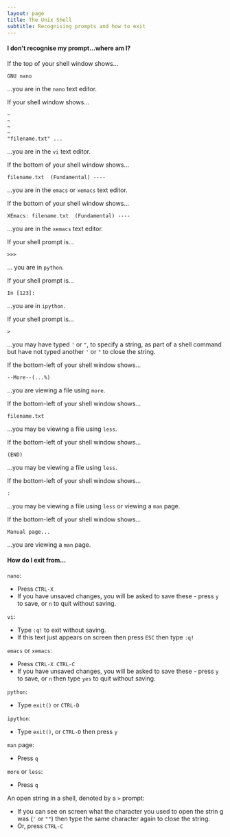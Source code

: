 ```yaml
---
layout: page
title: The Unix Shell
subtitle: Recognising prompts and how to exit
---
```


#### I don't recognise my prompt...where am I?

If the top of your shell window shows...

    GNU nano

...you are in the `nano` text editor.

If your shell window shows...

    ~
    ~
    ~
    ~
    "filename.txt" ...

...you are in the `vi` text editor.

If the bottom of your shell window shows...

    filename.txt  (Fundamental) ----

...you are in the `emacs` or `xemacs` text editor.

If the bottom of your shell window shows...

    XEmacs: filename.txt  (Fundamental) ----

...you are in the `xemacs` text editor.

If your shell prompt is...

    >>>

... you are in `python`.

If your shell prompt is...

    In [123]:

...you are in `ipython`.

If your shell prompt is...

    >

...you may have typed `'` or `"`, to specify a string, as part of a shell command but have not typed another `'` or `"` to close the string.

If the bottom-left of your shell window shows...

    --More--(...%)

...you are viewing a file using `more`.

If the bottom-left of your shell window shows...

    filename.txt

...you may be viewing a file using `less`.

If the bottom-left of your shell window shows...

    (END)

...you may be viewing a file using `less`.

If the bottom-left of your shell window shows...

    :

...you may be viewing a file using `less` or viewing a `man` page.

If the bottom-left of your shell window shows...

    Manual page...

...you are viewing  a `man` page.

#### How do I exit from...

`nano`:

* Press `CTRL-X`
* If you have unsaved changes, you will be asked to save these - press `y` to save, or `n` to quit without saving.

`vi`:

* Type `:q!` to exit without saving.
* If this text just appears on screen then press `ESC` then type `:q!`

`emacs` or `xemacs`:

* Press `CTRL-X CTRL-C`
* If you have unsaved changes, you will be asked to save these - press `y` to save, or `n` then type `yes` to quit without saving.

`python`:

* Type `exit()` or `CTRL-D`

`ipython`:

* Type `exit()`, or `CTRL-D` then press `y`

`man` page:

* Press `q`

`more` or `less`:

* Press `q`

An open string in a shell, denoted by a `>` prompt:

* If you can see on screen what the character you used to open the strin g was (`'` or `""`) then type the same character again to close the string.
* Or, press `CTRL-C`
